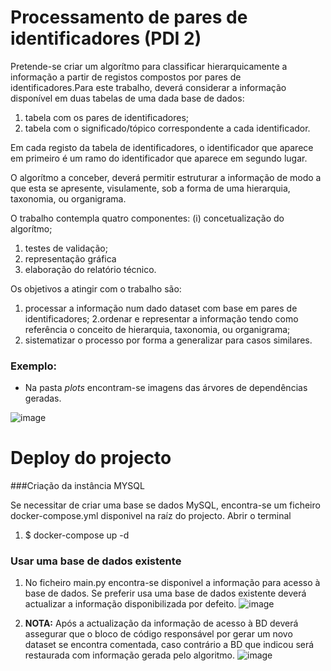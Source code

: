 # Processamento de pares de identificadores (PDI 2)

Pretende-se criar um algorítmo para classificar hierarquicamente a informação a partir de registos compostos por pares 
de identificadores.Para este trabalho, deverá considerar a informação disponível em duas tabelas de uma dada base de 
dados: 

1. tabela com os pares de identificadores; 
2. tabela com o significado/tópico correspondente a cada identificador. 

Em cada registo da tabela de identificadores, o identificador que aparece em primeiro é um ramo do identificador que
 aparece em segundo lugar. 

O algorítmo a conceber, deverá permitir estruturar a informação de modo a que esta se apresente, visulamente, 
sob a forma de uma hierarquia, taxonomia, ou organigrama.

O trabalho contempla quatro componentes: (i) concetualização do algorítmo; 
1. testes de validação; 
2. representação gráfica 
3. elaboração do relatório técnico.
 
Os objetivos a atingir com o trabalho são: 

1. processar a informação num dado dataset com base em pares de identificadores; 
2.ordenar e representar a informação tendo como referência o conceito de hierarquia, taxonomia, ou organigrama; 
3. sistematizar o processo por forma a generalizar para casos similares.

### Exemplo:

- Na pasta *plots* encontram-se imagens das árvores de dependências geradas. 

![image](https://user-images.githubusercontent.com/9929973/57588637-eb594980-750e-11e9-88f5-d4e1f88e92eb.png)

# Deploy do projecto

###Criação da instância MYSQL

Se necessitar de criar uma base se dados MySQL, encontra-se um ficheiro docker-compose.yml disponivel na raíz 
do projecto. Abrir o terminal 

1. $ docker-compose up -d 

### Usar uma base de dados existente

1. No ficheiro main.py encontra-se disponivel a informação para acesso à base de dados. Se preferir usa uma base de dados
existente deverá actualizar a informação disponibilizada por defeito.
![image](https://user-images.githubusercontent.com/9929973/57795732-9c91f680-773e-11e9-825e-576c9ce10969.png)

2. **NOTA:** Após a actualização da informação de acesso à BD deverá assegurar que o bloco de código responsável por 
gerar um novo dataset se encontra comentada, caso contrário a BD que indicou será restaurada com informação gerada
pelo algoritmo.
![image](https://user-images.githubusercontent.com/9929973/57795944-20e47980-773f-11e9-9062-63f559cb91f0.png)  